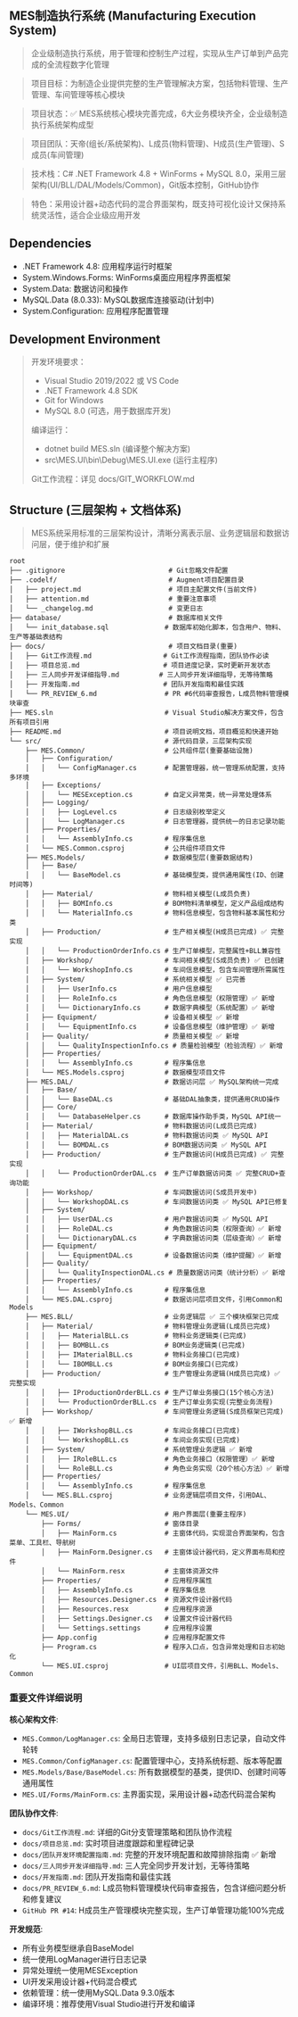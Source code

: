 ## MES制造执行系统 (Manufacturing Execution System)

> 企业级制造执行系统，用于管理和控制生产过程，实现从生产订单到产品完成的全流程数字化管理

> 项目目标：为制造企业提供完整的生产管理解决方案，包括物料管理、生产管理、车间管理等核心模块

> 项目状态：✅ MES系统核心模块完善完成，6大业务模块齐全，企业级制造执行系统架构成型

> 项目团队：天帝(组长/系统架构)、L成员(物料管理)、H成员(生产管理)、S成员(车间管理)

> 技术栈：C# .NET Framework 4.8 + WinForms + MySQL 8.0，采用三层架构(UI/BLL/DAL/Models/Common)，Git版本控制，GitHub协作

> 特色：采用设计器+动态代码的混合界面架构，既支持可视化设计又保持系统灵活性，适合企业级应用开发

## Dependencies

* .NET Framework 4.8: 应用程序运行时框架
* System.Windows.Forms: WinForms桌面应用程序界面框架
* System.Data: 数据访问和操作
* MySQL.Data (8.0.33): MySQL数据库连接驱动(计划中)
* System.Configuration: 应用程序配置管理

## Development Environment

> 开发环境要求：
> - Visual Studio 2019/2022 或 VS Code
> - .NET Framework 4.8 SDK
> - Git for Windows
> - MySQL 8.0 (可选，用于数据库开发)
>
> 编译运行：
> - dotnet build MES.sln (编译整个解决方案)
> - src\MES.UI\bin\Debug\MES.UI.exe (运行主程序)
>
> Git工作流程：详见 docs/GIT_WORKFLOW.md


## Structure (三层架构 + 文档体系)

> MES系统采用标准的三层架构设计，清晰分离表示层、业务逻辑层和数据访问层，便于维护和扩展

```
root
├── .gitignore                          # Git忽略文件配置
├── .codelf/                            # Augment项目配置目录
│   ├── project.md                      # 项目主配置文件(当前文件)
│   ├── attention.md                    # 重要注意事项
│   └── _changelog.md                   # 变更日志
├── database/                           # 数据库相关文件
│   └── init_database.sql              # 数据库初始化脚本，包含用户、物料、生产等基础表结构
├── docs/                               # 项目文档目录(重要)
│   ├── Git工作流程.md                  # Git工作流程指南，团队协作必读
│   ├── 项目总览.md                     # 项目进度记录，实时更新开发状态
│   ├── 三人同步开发详细指导.md          # 三人同步开发详细指导，无等待策略
│   ├── 开发指南.md                     # 团队开发指南和最佳实践
│   └── PR_REVIEW_6.md                 # PR #6代码审查报告，L成员物料管理模块审查
├── MES.sln                            # Visual Studio解决方案文件，包含所有项目引用
├── README.md                          # 项目说明文档，项目概览和快速开始
└── src/                               # 源代码目录，三层架构实现
    ├── MES.Common/                    # 公共组件层(重要基础设施)
    │   ├── Configuration/
    │   │   └── ConfigManager.cs       # 配置管理器，统一管理系统配置，支持多环境
    │   ├── Exceptions/
    │   │   └── MESException.cs        # 自定义异常类，统一异常处理体系
    │   ├── Logging/
    │   │   ├── LogLevel.cs            # 日志级别枚举定义
    │   │   └── LogManager.cs          # 日志管理器，提供统一的日志记录功能
    │   ├── Properties/
    │   │   └── AssemblyInfo.cs        # 程序集信息
    │   └── MES.Common.csproj          # 公共组件项目文件
    ├── MES.Models/                    # 数据模型层(重要数据结构)
    │   ├── Base/
    │   │   └── BaseModel.cs           # 基础模型类，提供通用属性(ID、创建时间等)
    │   ├── Material/                  # 物料相关模型(L成员负责)
    │   │   ├── BOMInfo.cs             # BOM物料清单模型，定义产品组成结构
    │   │   └── MaterialInfo.cs        # 物料信息模型，包含物料基本属性和分类
    │   ├── Production/                # 生产相关模型(H成员已完成) ✅ 完整实现
    │   │   └── ProductionOrderInfo.cs # 生产订单模型，完整属性+BLL兼容性
    │   ├── Workshop/                  # 车间相关模型(S成员负责) ✅ 已创建
    │   │   └── WorkshopInfo.cs        # 车间信息模型，包含车间管理所需属性
    │   ├── System/                    # 系统相关模型 ✅ 已完善
    │   │   ├── UserInfo.cs            # 用户信息模型
    │   │   ├── RoleInfo.cs            # 角色信息模型（权限管理）✅ 新增
    │   │   └── DictionaryInfo.cs      # 数据字典模型（系统配置）✅ 新增
    │   ├── Equipment/                 # 设备相关模型 ✅ 新增
    │   │   └── EquipmentInfo.cs       # 设备信息模型（维护管理）✅ 新增
    │   ├── Quality/                   # 质量相关模型 ✅ 新增
    │   │   └── QualityInspectionInfo.cs # 质量检验模型（检验流程）✅ 新增
    │   ├── Properties/
    │   │   └── AssemblyInfo.cs        # 程序集信息
    │   └── MES.Models.csproj          # 数据模型项目文件
    ├── MES.DAL/                       # 数据访问层 ✅ MySQL架构统一完成
    │   ├── Base/
    │   │   └── BaseDAL.cs             # 基础DAL抽象类，提供通用CRUD操作
    │   ├── Core/
    │   │   └── DatabaseHelper.cs      # 数据库操作助手类，MySQL API统一
    │   ├── Material/                  # 物料数据访问(L成员已完成)
    │   │   ├── MaterialDAL.cs         # 物料数据访问类 ✅ MySQL API
    │   │   └── BOMDAL.cs              # BOM数据访问类 ✅ MySQL API
    │   ├── Production/                # 生产数据访问(H成员已完成) ✅ 完整实现
    │   │   └── ProductionOrderDAL.cs  # 生产订单数据访问类 ✅ 完整CRUD+查询功能
    │   ├── Workshop/                  # 车间数据访问(S成员开发中)
    │   │   └── WorkshopDAL.cs         # 车间数据访问类 ✅ MySQL API已修复
    │   ├── System/
    │   │   ├── UserDAL.cs             # 用户数据访问类 ✅ MySQL API
    │   │   ├── RoleDAL.cs             # 角色数据访问类（权限查询）✅ 新增
    │   │   └── DictionaryDAL.cs       # 字典数据访问类（层级查询）✅ 新增
    │   ├── Equipment/
    │   │   └── EquipmentDAL.cs        # 设备数据访问类（维护提醒）✅ 新增
    │   ├── Quality/
    │   │   └── QualityInspectionDAL.cs # 质量数据访问类（统计分析）✅ 新增
    │   ├── Properties/
    │   │   └── AssemblyInfo.cs        # 程序集信息
    │   └── MES.DAL.csproj             # 数据访问层项目文件，引用Common和Models
    ├── MES.BLL/                       # 业务逻辑层 ✅ 三个模块框架已完成
    │   ├── Material/                  # 物料管理业务逻辑(L成员已完成)
    │   │   ├── MaterialBLL.cs         # 物料业务逻辑类(已完成)
    │   │   ├── BOMBLL.cs              # BOM业务逻辑类(已完成)
    │   │   ├── IMaterialBLL.cs        # 物料业务接口(已完成)
    │   │   └── IBOMBLL.cs             # BOM业务接口(已完成)
    │   ├── Production/                # 生产管理业务逻辑(H成员已完成) ✅ 完整实现
    │   │   ├── IProductionOrderBLL.cs # 生产订单业务接口(15个核心方法)
    │   │   └── ProductionOrderBLL.cs  # 生产订单业务实现(完整业务流程)
    │   ├── Workshop/                  # 车间管理业务逻辑(S成员框架已完成) ✅ 新增
    │   │   ├── IWorkshopBLL.cs        # 车间业务接口(已完成)
    │   │   └── WorkshopBLL.cs         # 车间业务实现(已完成)
    │   ├── System/                    # 系统管理业务逻辑 ✅ 新增
    │   │   ├── IRoleBLL.cs            # 角色业务接口（权限管理）✅ 新增
    │   │   └── RoleBLL.cs             # 角色业务实现（20个核心方法）✅ 新增
    │   ├── Properties/
    │   │   └── AssemblyInfo.cs        # 程序集信息
    │   └── MES.BLL.csproj             # 业务逻辑层项目文件，引用DAL、Models、Common
    └── MES.UI/                        # 用户界面层(重要主程序)
        ├── Forms/                     # 窗体目录
        │   ├── MainForm.cs            # 主窗体代码，实现混合界面架构，包含菜单、工具栏、导航树
        │   ├── MainForm.Designer.cs   # 主窗体设计器代码，定义界面布局和控件
        │   └── MainForm.resx          # 主窗体资源文件
        ├── Properties/                # 应用程序属性
        │   ├── AssemblyInfo.cs        # 程序集信息
        │   ├── Resources.Designer.cs  # 资源文件设计器代码
        │   ├── Resources.resx         # 应用程序资源
        │   ├── Settings.Designer.cs   # 设置文件设计器代码
        │   └── Settings.settings      # 应用程序设置
        ├── App.config                 # 应用程序配置文件
        ├── Program.cs                 # 程序入口点，包含异常处理和日志初始化
        └── MES.UI.csproj              # UI层项目文件，引用BLL、Models、Common
```

### 重要文件详细说明

**核心架构文件**:
- `MES.Common/LogManager.cs`: 全局日志管理，支持多级别日志记录，自动文件轮转
- `MES.Common/ConfigManager.cs`: 配置管理中心，支持系统标题、版本等配置
- `MES.Models/Base/BaseModel.cs`: 所有数据模型的基类，提供ID、创建时间等通用属性
- `MES.UI/Forms/MainForm.cs`: 主界面实现，采用设计器+动态代码混合架构

**团队协作文件**:

* `docs/Git工作流程.md`: 详细的Git分支管理策略和团队协作流程
* `docs/项目总览.md`: 实时项目进度跟踪和里程碑记录
* `docs/团队开发环境配置指南.md`: 完整的开发环境配置和故障排除指南 ✅ 新增
* `docs/三人同步开发详细指导.md`: 三人完全同步开发计划，无等待策略
* `docs/开发指南.md`: 团队开发指南和最佳实践
* `docs/PR_REVIEW_6.md`: L成员物料管理模块代码审查报告，包含详细问题分析和修复建议
* `GitHub PR #14`: H成员生产管理模块完整实现，生产订单管理功能100%完成



**开发规范**:

* 所有业务模型继承自BaseModel
* 统一使用LogManager进行日志记录
* 异常处理统一使用MESException
* UI开发采用设计器+代码混合模式
* 依赖管理：统一使用MySQL.Data 9.3.0版本
* 编译环境：推荐使用Visual Studio进行开发和编译
